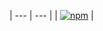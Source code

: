 | --- | --- |
| [![npm](https://img.shields.io/npm/v/:package.svg)](https://github.com/cancelcraft/ColorUtility/) |

